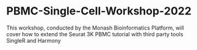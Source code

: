 # PBMC-Single-Cell-Workshop-2022
This workshop, conducted by the Monash Bioinformatics Platform, will cover how to extend the Seurat 3K PBMC tutorial with third party tools SingleR and Harmony

